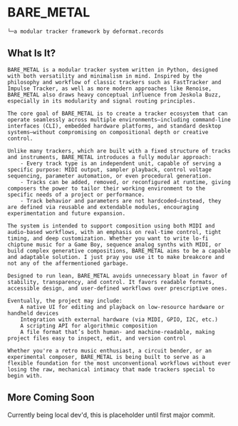 # BARE_METAL
	└─a modular tracker framework by deformat.records

## What Is It?
	BARE_METAL is a modular tracker system written in Python, designed with both versatility and minimalism in mind. Inspired by the philosophy and workflow of classic trackers such as FastTracker and Impulse Tracker, as well as more modern approaches like Renoise, BARE_METAL also draws heavy conceptual influence from Jeskola Buzz, especially in its modularity and signal routing principles.

	The core goal of BARE_METAL is to create a tracker ecosystem that can operate seamlessly across multiple environments—including command-line interfaces (CLI), embedded hardware platforms, and standard desktop systems—without compromising on compositional depth or creative control.

	Unlike many trackers, which are built with a fixed structure of tracks and instruments, BARE_METAL introduces a fully modular approach:
		- Every track type is an independent unit, capable of serving a specific purpose: MIDI output, sampler playback, control voltage sequencing, parameter automation, or even procedural generation.
		- Tracks can be added, removed, or reconfigured at runtime, giving composers the power to tailor their working environment to the specific needs of a project or performance.
		- Track behavior and parameters are not hardcoded—instead, they are defined via reusable and extendable modules, encouraging experimentation and future expansion.

	The system is intended to support composition using both MIDI and audio-based workflows, with an emphasis on real-time control, tight timing, and deep customization. Whether you want to write lo-fi chiptune music for a Game Boy, sequence analog synths with MIDI, or build complex generative compositions, BARE_METAL aims to be a capable and adaptable solution. I just pray you use it to make breakcore and not any of the affermentioned garbage.

	Designed to run lean, BARE_METAL avoids unnecessary bloat in favor of stability, transparency, and control. It favors readable formats, accessible design, and user-defined workflows over prescriptive ones.

	Eventually, the project may include:
		A native UI for editing and playback on low-resource hardware or handheld devices
		Integration with external hardware (via MIDI, GPIO, I2C, etc.)
		A scripting API for algorithmic composition
		A file format that’s both human- and machine-readable, making project files easy to inspect, edit, and version control

	Whether you're a retro music enthusiast, a circuit bender, or an experimental composer, BARE_METAL is being built to serve as a flexible foundation for the most unconventional workflows without ever losing the raw, mechanical intimacy that made trackers special to begin with.

 ## More Coming Soon
  Currently being local dev'd, this is placeholder until first major commit.

